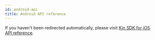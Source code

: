 ```yaml
---
id: android-api
title: Android API reference
---
```


<script>
window.location = "/kin-website-docs/api-ref/android-sdk/";
</script>

If you haven't been redirected automatically, please visit [Kin SDK for iOS API reference](/kin-website-docs/api-ref/android-sdk/).
